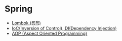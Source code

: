 # Spring

- [Lombok (롬복)](https://ykmxxi.github.io/spring/Spring-Lombok/)
- [IoC(Inversion of Control), DI(Dependency Injection)](https://ykmxxi.github.io//spring/Spring-IoC-DI/)
- [AOP (Aspect Oriented Programming)](https://ykmxxi.github.io//spring/Spring-AOP/)

